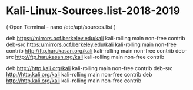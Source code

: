 # Kali-Linux-Sources.list-2018-2019
( Open Terminal - nano /etc/apt/sources.list ) 



deb https://mirrors.ocf.berkeley.edu/kali kali-rolling main non-free contrib
deb-src https://mirrors.ocf.berkeley.edu/kali kali-rolling main non-free contrib
http://ftp.harukasan.org/kali kali-rolling main non-free contrib
deb-src http://ftp.harukasan.org/kali kali-rolling main non-free contrib

deb http://http.kali.org/kali kali-rolling main non-free contrib
deb-src http://http.kali.org/kali kali-rolling main non-free contrib
deb http://http.kali.org/kali kali-rolling main non-free contrib
